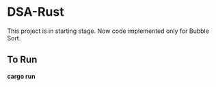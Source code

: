 # DSA-Rust

This project is in starting stage. Now code implemented only for Bubble Sort.

## To Run 
<b>cargo run</b>